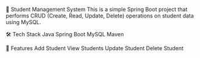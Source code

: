 📌 Student Management System
This is a simple Spring Boot project that performs CRUD (Create, Read, Update, Delete) operations on student data using MySQL.

🛠️ Tech Stack
Java
Spring Boot
MySQL
Maven

🔑 Features
Add Student
View Students
Update Student
Delete Student
